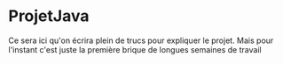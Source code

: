 # ProjetJava

Ce sera ici qu'on écrira plein de trucs pour expliquer le projet.
Mais pour l'instant c'est juste la première brique de longues semaines de travail